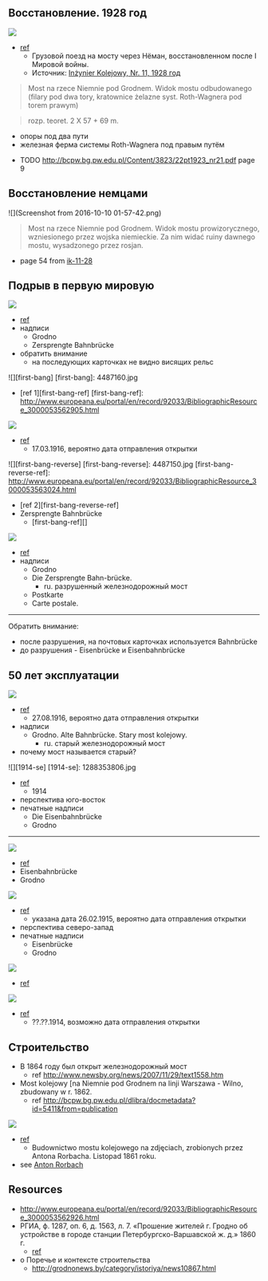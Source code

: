 ## Восстановление. 1928 год

![](14755970402503.jpg)

- [ref](http://railwayz.info/photolines/photo/72174)
  - Грузовой поезд на мосту через Нёман, восстановленном после І Мировой войны.
  - Источник: [Inżynier Kolejowy, Nr. 11, 1928 год][ik-11-28]

> Most na rzece Niemnie pod Grodnem. Widok mostu odbudowanego (filary pod dwa tory, kratownice żelazne syst. Roth-Wagnera pod torem prawym)

> rozp. teoret. 2 X 57 + 69 m.

- опоры под два пути
- железная ферма системы Roth-Wagnera под правым путём

[ik-11-28]: http://bcpw.bg.pw.edu.pl/dlibra/docmetadata?id=5411&from=publication

- TODO http://bcpw.bg.pw.edu.pl/Content/3823/22pt1923_nr21.pdf page 9

## Восстановление немцами

![](Screenshot from 2016-10-10 01-57-42.png)

> Most na rzece Niemnie pod Grodnem. Widok mostu prowizorycznego, wzniesionego przez wojska niemieckie. Za nim widać ruiny dawnego mostu, wysadzonego przez rosjan.

- page 54 from [ik-11-28][]

## Подрыв в первую мировую

![](1288353756.jpg)

- [ref](http://railwayz.info/photolines/photo/11531)
- надписи
  - Grodno
  - Zersprengte Bahnbrücke
- обратить внимание
  - на последующих карточках не видно висящих рельс

![][first-bang]
[first-bang]: 4487160.jpg

- [ref 1][first-bang-ref]
[first-bang-ref]: http://www.europeana.eu/portal/en/record/92033/BibliographicResource_3000053562905.html

![](125137796155.jpg)

- [ref](http://railwayz.info/photolines/photo/4177)
  - 17.03.1916, вероятно дата отправления открытки

![][first-bang-reverse]
[first-bang-reverse]: 4487150.jpg
[first-bang-reverse-ref]: http://www.europeana.eu/portal/en/record/92033/BibliographicResource_3000053563024.html

- [ref 2][first-bang-reverse-ref]
- Zersprengte Bahnbrücke
  - [first-bang-ref][]

![](s-l1600.jpg)

- [ref](http://www.ebay.com/itm/Bielorussia-Grodno-Hrodna-Zersprengte-Bahn-Brucke-A-L-285-/361493281953)
- надписи
  - Grodno
  - Die Zersprengte Bahn-brücke.
    - ru. разрушенный железнодорожный мост
  - Postkarte
  - Carte postale.

---

Обратить внимание:
- после разрушения, на почтовых карточках используется Bahnbrücke
- до разрушения - Eisenbrücke и Eisenbahnbrücke

## 50 лет эксплуатации

![](125137802255.jpg)

- [ref](http://railwayz.info/photolines/photo/4178)
  - 27.08.1916, вероятно дата отправления открытки
- надписи
  - Grodno. Alte Bahnbrücke. Stary most kolejowy.
    - ru. старый железнодорожный мост
- почему мост называется старый?

![][1914-se]
[1914-se]: 1288353806.jpg

- [ref](http://railwayz.info/photolines/photo/11532)
  - 1914
- перспектива юго-восток
- печатные надписи
  - Die Eisenbahnbrücke
  - Grodno

---

![](GrodnoBridge2.jpg)

- [ref][GrodnoBridge2]
- Eisenbahnbrücke
- Grodno

[GrodnoBridge2]: https://commons.wikimedia.org/wiki/File:GrodnoBridge2.jpg

![](126722158855.jpg)

- [ref](http://railwayz.info/photolines/photo/5916)
  - указана дата 26.02.1915, вероятно дата отправления открытки
- перспектива северо-запад
- печатные надписи
  - Eisenbrücke
  - Grodno

![](20100629204203!GrodnoBridge2.jpg)

- [ref][GrodnoBridge2]

![](1288353874.jpg)

- [ref](http://railwayz.info/photolines/photo/11533)
  - ??.??.1914, возможно дата отправления открытки

## Строительство

- В 1864 году был открыт железнодорожный мост
  - ref http://www.newsby.org/news/2007/11/29/text1558.htm
- Most kolejowy [na Niemnie pod Grodnem na linji Warszawa - Wilno, zbudowany w r. 1862.
  - ref http://bcpw.bg.pw.edu.pl/dlibra/docmetadata?id=5411&from=publication

![](518_1.jpg)

- [ref][harodnia-150]
  - Budownictwo mostu kolejowego na zdjęciach, zrobionych przez Antona Rorbacha. Listopad 1861 roku.
- see [Anton Rorbach](anton-rorbach.md)

[harodnia-150]: http://harodnia.com/pl/grodno-wczoraj/518-od-warszawy-do-petersburga-150-lat-pierwszej-kolei-na-grodzie-szczy-nie

## Resources

- http://www.europeana.eu/portal/en/record/92033/BibliographicResource_3000053562926.html
- РГИА, ф. 1287, оп. 6, д. 1563, л. 7. «Прошение жителей г. Гродно об устройстве в городе станции Петербургско-Варшавской ж. д.» 1860 г.
  - [ref][ru-wiki-rw]
- о Поречье и контексте строительства
  - http://grodnonews.by/category/istoriya/news10867.html

[ru-wiki-rw]: https://ru.wikipedia.org/wiki/%D0%9F%D0%B5%D1%82%D0%B5%D1%80%D0%B1%D1%83%D1%80%D0%B3%D0%BE-%D0%92%D0%B0%D1%80%D1%88%D0%B0%D0%B2%D1%81%D0%BA%D0%B0%D1%8F_%D0%B6%D0%B5%D0%BB%D0%B5%D0%B7%D0%BD%D0%B0%D1%8F_%D0%B4%D0%BE%D1%80%D0%BE%D0%B3%D0%B0
